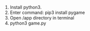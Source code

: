 1) Install python3. 
2) Enter command: pip3 install pygame
3) Open /app directory in terminal
4) python3 game.py